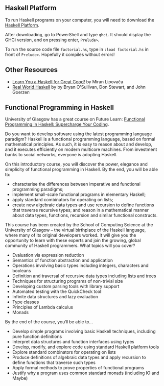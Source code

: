 ## Haskell Platform ##
To run Haskell programs on your computer, you will need to download the [Haskell Platform](https://www.haskell.org/platform/).

After downloading, go to PowerShell and type `ghci`. It should display the GHCi version, and on pressing enter, `Prelude>`.

To run the source code file `factorial.hs`, type in `:load factorial.hs` in front of `Prelude>`. Hopefully it compiles without errors!

## Other Resources ##

- [Learn You a Haskell for Great Good!](http://learnyouahaskell.com/) by Miran Lipovača
- [Real World Haskell](http://book.realworldhaskell.org/read/) by by Bryan O'Sullivan, Don Stewart, and John Goerzen

## Functional Programming in Haskell ##

University of Glasgow has a great course on Future Learn: [Functional Programming in Haskell: Supercharge Your Coding](https://www.futurelearn.com/courses/functional-programming-haskell).

Do you want to develop software using the latest programming language paradigm? Haskell is a functional programming language, based on formal mathematical principles. As such, it is easy to reason about and develop, and it executes efficiently on modern multicore machines. From investment banks to social networks, everyone is adopting Haskell.

On this introductory course, you will discover the power, elegance and simplicity of functional programming in Haskell. By the end, you will be able to:
- characterise the differences between imperative and functional programming paradigms;
- implement small-scale functional programs in elementary Haskell;
- apply standard combinators for operating on lists;
- create new algebraic data types and use recursion to define functions that traverse recursive types; and reason in a mathematical manner about data types, functions, recursion and similar functional constructs.

This course has been created by the School of Computing Science at the University of Glasgow – the virtual birthplace of the Haskell language, where many of its original developers worked. It will give you the opportunity to learn with these experts and join the growing, global community of Haskell programmers. What topics will you cover?

- Evaluation via expression reduction
- Semantics of function abstraction and application
- Operations involving basic types including integers, characters and booleans
- Definition and traversal of recursive data types including lists and trees
- Techniques for structuring programs of non-trivial size
- Developing custom parsing tools with library support
- Automated testing with the QuickCheck tool
- Infinite data structures and lazy evaluation
- Type classes
- Principles of Lambda calculus
- Monads

By the end of the course, you‘ll be able to...

- Develop simple programs involving basic Haskell techniques, including pure function definitions
- Interpret data structures and function interfaces using types
- Develop, modify, and explore code using standard Haskell platform tools
- Explore standard combinators for operating on lists
- Produce definitions of algebraic data types and apply recursion to define functions that traverse such types
- Apply formal methods to prove properties of functional programs
- Justify why a program uses common standard monads (including IO and Maybe)
